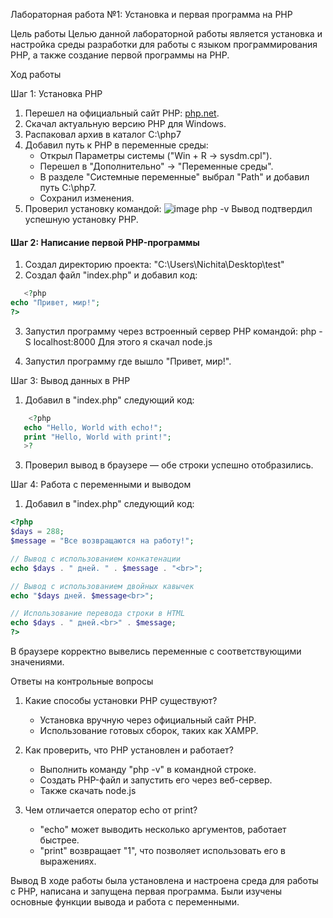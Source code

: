 Лабораторная работа №1: Установка и первая программа на PHP

Цель работы
Целью данной лабораторной работы является установка и настройка среды разработки для работы с языком программирования PHP, а также создание первой программы на PHP.

Ход работы

Шаг 1: Установка PHP
1. Перешел на официальный сайт PHP: [php.net](https://www.php.net/downloads).
2. Скачал актуальную версию PHP для Windows.
3. Распаковал архив в каталог C:\php7
4. Добавил путь к PHP в переменные среды:
   - Открыл Параметры системы ("Win + R → sysdm.cpl").
   - Перешел в "Дополнительно" → "Переменные среды".
   - В разделе "Системные переменные" выбрал "Path" и добавил путь C:\php7.
   - Сохранил изменения.
5. Проверил установку командой:
![image](https://github.com/user-attachments/assets/e6fa7bd9-fa1f-4937-8737-e14f08f4163f)
 php -v
  Вывод подтвердил успешную установку PHP.

#### **Шаг 2: Написание первой PHP-программы**
1. Создал директорию проекта: "C:\Users\Nichita\Desktop\test"
2. Создал файл "index.php" и добавил код:
```php
   <?php
echo "Привет, мир!";
?>
```

3. Запустил программу через встроенный сервер PHP командой:
   php -S localhost:8000
   Для этого я скачал node.js

4.  Запустил программу где вышло  "Привет, мир!".

Шаг 3: Вывод данных в PHP
1. Добавил в "index.php" следующий код:
```php
    <?php
   echo "Hello, World with echo!";
   print "Hello, World with print!";
   >?
```
3. Проверил вывод в браузере — обе строки успешно отобразились.

Шаг 4: Работа с переменными и выводом
1. Добавил в "index.php" следующий код:
   
```php
<?php
$days = 288;
$message = "Все возвращаются на работу!";

// Вывод с использованием конкатенации
echo $days . " дней. " . $message . "<br>";

// Вывод с использованием двойных кавычек
echo "$days дней. $message<br>";

// Использование перевода строки в HTML
echo $days . " дней.<br>" . $message;
?>
```


В браузере корректно вывелись переменные с соответствующими значениями.

Ответы на контрольные вопросы
1. Какие способы установки PHP существуют?
   - Установка вручную через официальный сайт PHP.
   - Использование готовых сборок, таких как XAMPP.

2. Как проверить, что PHP установлен и работает?
   - Выполнить команду "php -v" в командной строке.
   - Создать PHP-файл и запустить его через веб-сервер.
   - Также скачать node.js

3. Чем отличается оператор echo от print?
   - "echo" может выводить несколько аргументов, работает быстрее.
   - "print" возвращает "1", что позволяет использовать его в выражениях.

Вывод
В ходе работы была установлена и настроена среда для работы с PHP, написана и запущена первая программа. Были изучены основные функции вывода и работа с переменными.

